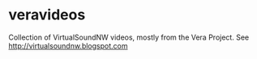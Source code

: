 veravideos
==========

Collection of VirtualSoundNW videos, mostly from the Vera Project. See http://virtualsoundnw.blogspot.com

